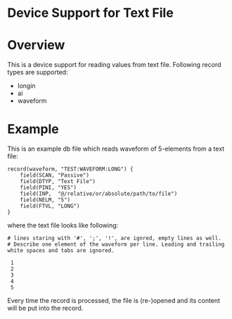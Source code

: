 Device Support for Text File
============================

# Overview

This is a device support for reading values from text file. Following record types are supported:
- longin
- ai
- waveform

# Example

This is an example db file which reads waveform of 5-elements from a text file:

```
record(waveform, "TEST:WAVEFORM:LONG") {
    field(SCAN, "Passive")
    field(DTYP, "Text File")
    field(PINI, "YES")
    field(INP,  "@/relative/or/absolute/path/to/file")
    field(NELM, "5")
    field(FTVL, "LONG")
}
```

where the text file looks like following:

```
# lines staring with '#', ';', '!', are ignred, empty lines as well.
# Describe one element of the waveform per line. Leading and trailing white spaces and tabs are ignored.

 1
 2
 3
 4
 5
```

Every time the record is processed, the file is (re-)opened and its content will be put into the record.
